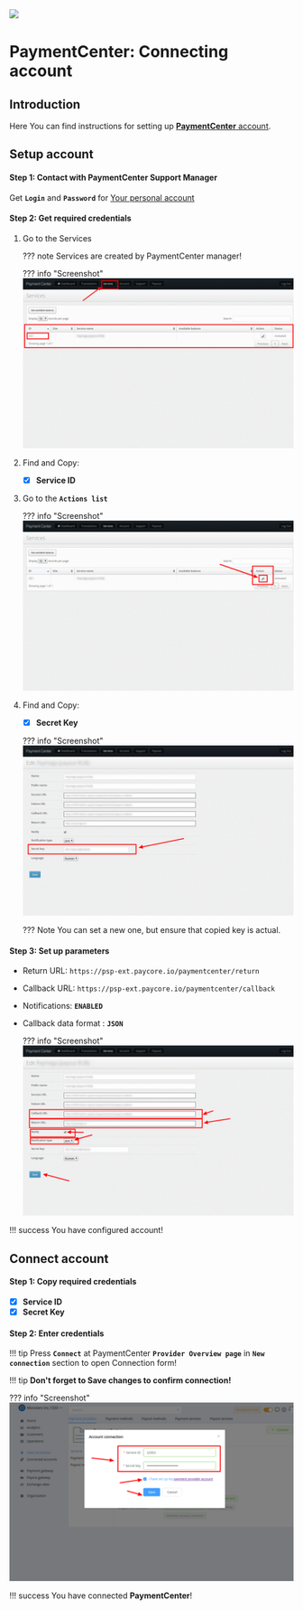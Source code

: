 <img src="https://static.openfintech.io/payment_providers/paymentcenter/logo.png?w=400" width="400px">

# PaymentCenter: Connecting account

## Introduction

Here You can find  instructions for setting up <a href="https://cabinet.payment.center/login/" target="_blank" rel="noopener">**PaymentCenter**  account</a>.

## Setup account

#### Step 1: Contact with PaymentCenter Support Manager
Get **```Login```** and **```Password```** for <a href="https://cabinet.payment.center/login/" target="_blank" rel="noopener">Your personal account</a>

#### Step 2: Get required credentials

1. Go to the Services
    
    ??? note
        Services are created by PaymentCenter manager!
    
    ??? info "Screenshot"
        [![Services](images/paymentcenter__services1.png)](images/paymentcenter__services1.png)    

2. Find and Copy:
    - [x] **Service ID**


3. Go to the **```Actions list```**

    ??? info "Screenshot"
        [![Actions](images/paymentcenter__actions.png)](images/paymentcenter__actions.png) 

4. Find and Copy:
    - [x] **Secret Key**

    ??? info "Screenshot"
        [![Secret key](images/paymentcenter__secret_key.png)](images/paymentcenter__secret_key.png) 

    ??? Note
        You can set a new one, but ensure that copied key is actual.


#### Step 3: Set up parameters

- Return URL: ```https://psp-ext.paycore.io/paymentcenter/return```
- Callback URL: ```https://psp-ext.paycore.io/paymentcenter/callback```
- Notifications: **```ENABLED```**
- Callback data format : **```JSON```**

    ??? info "Screenshot"
        [![Parameters](images/paymentcenter__paramenters.png)](images/paymentcenter__paramenters.png) 

!!! success
    You have configured account!




## Connect account

#### Step 1: Copy required credentials

 - [x] **Service ID**
 - [x] **Secret Key**

#### Step 2: Enter credentials


!!! tip
    Press **```Connect```** at PaymentCenter **```Provider Overview page```** in **```New connection```** section to open Connection form!


!!! tip
    **Don't forget to Save changes to confirm connection!**

??? info "Screenshot"
    [![Connect](images/paymentcenter-step_connect.png)](images/paymentcenter-step_connect.png)


!!! success
    You have connected **PaymentCenter**!